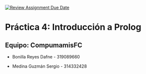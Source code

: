 [![Review Assignment Due Date](https://classroom.github.com/assets/deadline-readme-button-8d59dc4de5201274e310e4c54b9627a8934c3b88527886e3b421487c677d23eb.svg)](https://classroom.github.com/a/65O9fEZB)
# **Práctica 4: Introducción a Prolog**

## **Equipo: CompumamisFC**

- Bonilla Reyes Dafne - 319089660

- Medina Guzmán Sergio - 314332428
